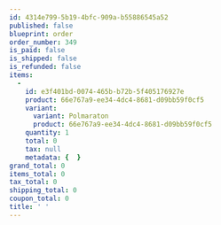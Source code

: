 ```yaml
---
id: 4314e799-5b19-4bfc-909a-b55886545a52
published: false
blueprint: order
order_number: 349
is_paid: false
is_shipped: false
is_refunded: false
items:
  -
    id: e3f401bd-0074-465b-b72b-5f405176927e
    product: 66e767a9-ee34-4dc4-8681-d09bb59f0cf5
    variant:
      variant: Polmaraton
      product: 66e767a9-ee34-4dc4-8681-d09bb59f0cf5
    quantity: 1
    total: 0
    tax: null
    metadata: {  }
grand_total: 0
items_total: 0
tax_total: 0
shipping_total: 0
coupon_total: 0
title: ' '
---
```

